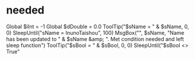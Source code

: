 # needed
Global $iInt = -1 Global $dDouble = 0.0 ToolTip("$sName = " &amp; $sName, 0, 0) SleepUntil("sName = InunoTaishou", 100) MsgBox("", $sName, "Name has been updated to " &amp; $sName &amp; ". Met condition needed and left sleep function") ToolTip("$sBool = " &amp; $sBool, 0, 0) SleepUntil("$sBool &lt;> True"
